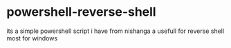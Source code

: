 # powershell-reverse-shell
its a simple powershell script i have from nishanga a usefull for reverse shell most for windows

